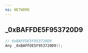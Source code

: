 ```yaml
---
ns: NETWORK
---
```

## _0xBAFFDE5F953720D9

```c
// 0xBAFFDE5F953720D9
Any _0xBAFFDE5F953720D9();
```

